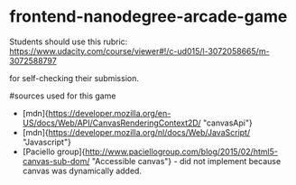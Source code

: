 frontend-nanodegree-arcade-game
===============================

Students should use this rubric: https://www.udacity.com/course/viewer#!/c-ud015/l-3072058665/m-3072588797

for self-checking their submission.

#sources used for this game

*	[mdn]{https://developer.mozilla.org/en-US/docs/Web/API/CanvasRenderingContext2D/ "canvasApi"}
*	[mdn]{https://developer.mozilla.org/nl/docs/Web/JavaScript/ "Javascript"}
*	[Paciello group]{http://www.paciellogroup.com/blog/2015/02/html5-canvas-sub-dom/ "Accessible canvas"} - did not implement because canvas was dynamically added.
